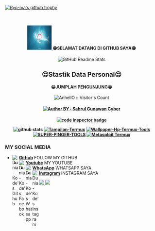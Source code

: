 [![Ryo-ma's github trophy](https://github-profile-trophy.vercel.app/?username=Bang-Sahrul-Gunawan-Cyber&row=1)](https://github.com/Bang-Sahrul-Gunawan-Cyber/github-profile-trophy)


<h4 align="center">
<br />
<p align="center">
  <a href="https://github.com/Bang-Sahrul-Gunawan-Cyber/Bang-Sahrul-Gunawan-Cyber">
    <img src="images/logo.png" alt="Logo" width="80" height="80">
  </a>
    😁SELAMAT DATANG DI GITHUB SAYA😁
</h4>
<p align="center">
 <img width="100px" src="https://res.cloudinary.com/anuraghazra/image/upload/v1594908242/logo_ccswme.svg" align="center" alt="GitHub Readme Stats" />
 <h2 align="center">😍Stastik Data Personal😍</h2>
</p>
<h4 align="center">😀JUMPLAH PENGUNJUNG😀</h4>

<p align="center"><img src="https://profile-counter.glitch.me/{Bang-Sahrul-Gunawan-Cyber}/count.svg" alt="AnhellO :: Visitor's Count" /></p>

<h4 align="center">
<a href="#"><img title="Author BY : Sahrul Gunawan Cyber" src="https://img.shields.io/badge/AUTHOR%20BY-SAHRUL~%20GUNAWAN-yellow?colorA=%23ff0000&colorB=%23FFFF00&style=for-the-badge"></a> 
<h4 align="center">

<a href="https://frontend.code-inspector.com/public/user/github/Bang-Sahrul-Gunawan-Cyber">
   <img src="https://code-inspector.com/public/badge/user/github/Bang-Sahrul-Gunawan-Cyber?style=dark" alt="code inspector badge" />
</a>

![github stats](https://github-readme-stats.vercel.app/api?username=Bang-Sahrul-Gunawan-Cyber&show_icons=true&theme=dark)
<a href="https://github.com/Bang-Sahrul-Gunawan-Cyber/Tampilan-Termux"><img title="Tampilan-Termux" src="https://github-readme-stats.vercel.app/api/pin/?username=Bang-Sahrul-Gunawan-Cyber&repo=Tampilan-Termux&theme=vision-friendly-dark"></a>
<a href="https://github.com/Bang-Sahrul-Gunawan-Cyber/Wallpaper-Hp-Termux-Tools"><img title="Wallpaper-Hp-Termux-Tools" src="https://github-readme-stats.vercel.app/api/pin/?username=Bang-Sahrul-Gunawan-Cyber&repo=Wallpaper-Hp-Termux-Tools&theme=vision-friendly-dark"></a>
<a href="https://github.com/Bang-Sahrul-Gunawan-Cyber/SUPER-PINGER-TOOLS"><img title="SUPER-PINGER-TOOLS" src="https://github-readme-stats.vercel.app/api/pin/?username=Bang-Sahrul-Gunawan-Cyber&repo=SUPER-PINGER-TOOLS&theme=vision-friendly-dark"></a>
<a href="https://github.com/Bang-Sahrul-Gunawan-Cyber/Metasploit-Termux-stable"><img title="Metasploit Termux" src="https://github-readme-stats.vercel.app/api/pin/?username=Bang-Sahrul-Gunawan-Cyber&repo=Metasploit-Termux-stable&theme=vision-friendly-dark"></a>
<p align="center">

### MY SOCIAL MEDIA
* [<img alt="Dunia-Kode's Github" align="left" width="22px" src="https://cdn.jsdelivr.net/npm/simple-icons@v3/icons/github.svg" /> <b>Github</b>](https://github.com/Bang-Sahrul-Gunawan-Cyber) FOLLOW MY GITHUB<br />
* [<img alt="Dunia-Kode's Facebook" align="left" width="22px" src="https://cdn.jsdelivr.net/npm/simple-icons@v3/icons/youtube.svg" /> <b>Youtube</b>](https://youtu.be/E5pQiMRtCzg) MY YOUTUBE<br />
* [<img alt="Dunia-Kode's Whatsapp" align="left" width="22px" src="https://cdn.jsdelivr.net/npm/simple-icons@v3/icons/whatsapp.svg" /> <b>WhatsApp</b>](https://wa.me/6281333166254) WHATSAPP SAYA<br />
* [<img alt="Dunia-Kode's Instagram" align="left" width="22px" src="https://cdn.jsdelivr.net/npm/simple-icons@v3/icons/instagram.svg" /> <b>Instagram</b>](https://Instagram.com/wes_kadung_rewel) INSTAGRAM SAYA<br />

<p>
    <a href="https://a.paddle.com/v2/click/16413/119403?link=1227">
      <img src="https://img.shields.io/badge/Supported%20by-VSCode%20Power%20User%20%E2%86%92-gray.svg?colorA=655BE1&colorB=4F44D6&style=for-the-badge"/>
    </a>
    <a href="https://a.paddle.com/v2/click/16413/119403?link=2345">
      <img src="https://img.shields.io/badge/Supported%20by-Node%20Cli.com%20%E2%86%92-gray.svg?colorA=61c265&colorB=4CAF50&style=for-the-badge"/>
    </a>
  </p>
